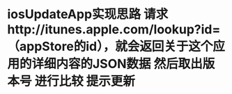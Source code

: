 # iosUpdateApp实现思路   请求http://itunes.apple.com/lookup?id=（appStore的id），就会返回关于这个应用的详细内容的JSON数据 然后取出版本号 进行比较 提示更新

